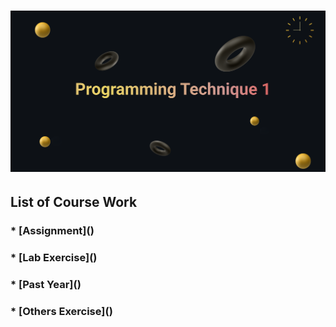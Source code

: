 <h1>
<p align=”center”>
<img width=”200" height=”200" src="https://github.com/SabrinaHeng/Programming-Technique-1/blob/main/Make%20your%20README%20(2).png" alt=”my banner”>
</p>
</h1>

<h2>
  List of Course Work
</h2>

<h3>
 * [Assignment]()
</h3>

<h3>
 * [Lab Exercise]()
</h3>

<h3>
* [Past Year]()
</h3>

<h3>
 * [Others Exercise]()
</h3>
